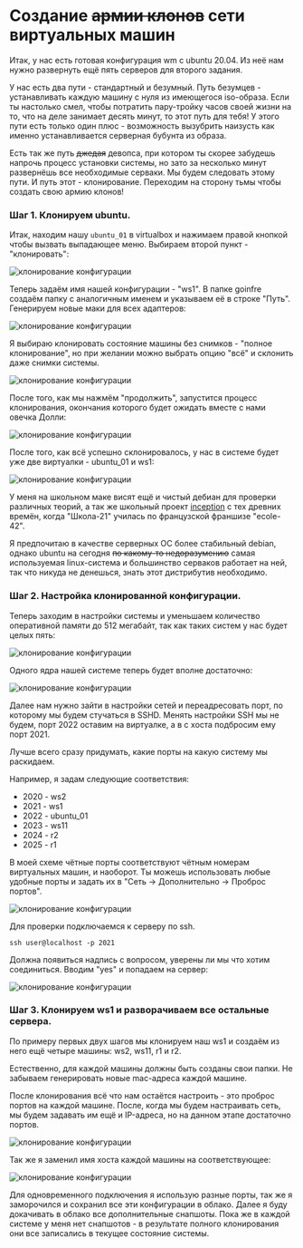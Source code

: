 # Создание ~~армии клонов~~ сети виртуальных машин

Итак, у нас есть готовая конфигурация wm с ubuntu 20.04. Из неё нам нужно развернуть ещё пять серверов для второго задания. 

У нас есть два пути - стандартный и безумный. Путь безумцев - устанавливать каждую машину с нуля из имеющегося iso-образа. Если ты настолько смел, чтобы потратить пару-тройку часов своей жизни на то, что на деле занимает десять минут, то этот путь для тебя! У этого пути есть только один плюс - возможность вызубрить наизусть как именно устанавливается серверная бубунта из образа.

Есть так же путь ~~джедая~~ девопса, при котором ты скорее забудешь напрочь процесс установки системы, но зато за несколько минут развернёшь все необходимые серваки. Мы будем следовать этому пути. И путь этот - клонирование. Переходим на сторону тьмы чтобы создать свою армию клонов!

### Шаг 1. Клонируем ubuntu.

Итак, находим нашу ``ubuntu_01`` в virtualbox и нажимаем правой кнопкой чтобы вызвать выпадающее меню. Выбираем второй пункт - "клонировать":

![клонирование конфигурации](media/install_systems/step_00.png)

Теперь задаём имя нашей конфигурации - "ws1". В папке goinfre создаём папку с аналогичным именем и указываем её в строке "Путь". Генерируем новые маки для всех адаптеров:

![клонирование конфигурации](media/install_systems/step_01.png)

Я выбираю клонировать состояние машины без снимков - "полное клонирование", но при желании можно выбрать опцию "всё" и склонить даже снимки системы.

![клонирование конфигурации](media/install_systems/step_02.png)

После того, как мы нажмём "продолжить", запустится процесс клонирования, окончания которого будет ожидать вместе с нами овечка Долли:

![клонирование конфигурации](media/install_systems/step_07.png)

После того, как всё успешно склонировалось, у нас в системе будет уже две виртуалки - ubuntu_01 и ws1:

![клонирование конфигурации](media/install_systems/step_08.png)

У меня на школьном маке висят ещё и чистый дебиан для проверки различных теорий, а так же школьный проект [inception](https://github.com/codesshaman/inception.git "inception") с тех древних времён, когда "Школа-21" училась по французской франшизе "ecole-42".

Я предпочитаю в качестве серверных ОС более стабильный debian, однако ubuntu на сегодня ~~по какому-то недоразумению~~ самая используемая linux-система и большинство серваков работает на ней, так что никуда не денешься, знать этот дистрибутив необходимо.

### Шаг 2. Настройка клонированной конфигурации.

Теперь заходим в настройки системы и уменьшаем количество оперативной памяти до 512 мегабайт, так как таких систем у нас будет целых пять:

![клонирование конфигурации](media/install_systems/step_03.png)

Одного ядра нашей системе теперь будет вполне достаточно:

![клонирование конфигурации](media/install_systems/step_04.png)

Далее нам нужно зайти в настройки сетей и переадресовать порт, по которому мы будем стучаться в SSHD. Менять настройки SSH мы не будем, порт 2022 оставим на виртуалке, а в с хоста подбросим ему порт 2021.

Лучше всего сразу придумать, какие порты на какую систему мы раскидаем.

Например, я задам следующие соответствия:

- 2020 - ws2
- 2021 - ws1
- 2022 - ubuntu_01
- 2023 - ws11
- 2024 - r2
- 2025 - r1

В моей схеме чётные порты соответствуют чётным номерам виртуальных машин, и наоборот. Ты можешь использовать любые удобные порты и задать их в "Сеть -> Дополнительно -> Проброс портов".

![клонирование конфигурации](media/install_systems/step_05.png)

Для проверки подключаемся к серверу по ssh.

``ssh user@localhost -p 2021``

Должна появиться надпись с вопросом, уверены ли мы что хотим соединиться. Вводим "yes" и попадаем на сервер:

![клонирование конфигурации](media/install_systems/step_06.png)

### Шаг 3. Клонируем ws1 и разворачиваем все остальные сервера.

По примеру первых двух шагов мы клонируем наш ws1 и создаём из него ещё четыре машины: ws2, ws11, r1 и r2.

Естественно, для каждой машины должны быть созданы свои папки. Не забываем генерировать новые mac-адреса каждой машине.

После клонирования всё что нам остаётся настроить - это проброс портов на каждой машине. После, когда мы будем настраивать сеть, мы будем задавать им ещё и IP-адреса, но на данном этапе достаточно портов.

![клонирование конфигурации](media/install_systems/step_09.png)

Так же я заменил имя хоста каждой машины на соответствующее:

![клонирование конфигурации](media/install_systems/step_10.png)

Для одновременного подключения я использую разные порты, так же я заморочился и сохранил все эти конфигурации в облако. Далее я буду докачивать в облако все дополнительные снапшоты. Пока же в каждой системе у меня нет снапшотов - в результате полного клонирования они все записались в текущее состояние системы.

